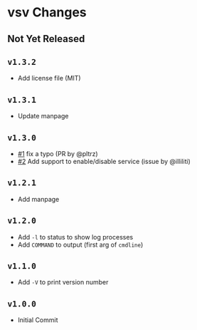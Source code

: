 vsv Changes
===========

Not Yet Released
----------------

`v1.3.2`
--------

- Add license file (MIT)

`v1.3.1`
--------

- Update manpage

`v1.3.0`
--------

- [#1](https://github.com/bahamas10/vsv/pull/1) fix a typo (PR by @pltrz)
- [#2](https://github.com/bahamas10/vsv/pull/2) Add support to enable/disable service (issue by @illiliti)

`v1.2.1`
--------

- Add manpage

`v1.2.0`
--------

- Add `-l` to status to show log processes
- Add `COMMAND` to output (first arg of `cmdline`)

`v1.1.0`
--------

- Add `-V` to print version number

`v1.0.0`
--------

- Initial Commit
